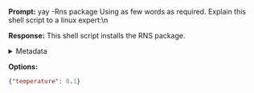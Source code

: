 **Prompt:**
yay -Rns package
 Using as few words as required. Explain this shell script to a linux expert:\n

**Response:**
This shell script installs the RNS package.

<details><summary>Metadata</summary>

- Duration: 2630 ms
- Datetime: 2023-10-18T08:18:23.684804
- Model: gpt-3.5-turbo-0613

</details>

**Options:**
```json
{"temperature": 0.1}
```

